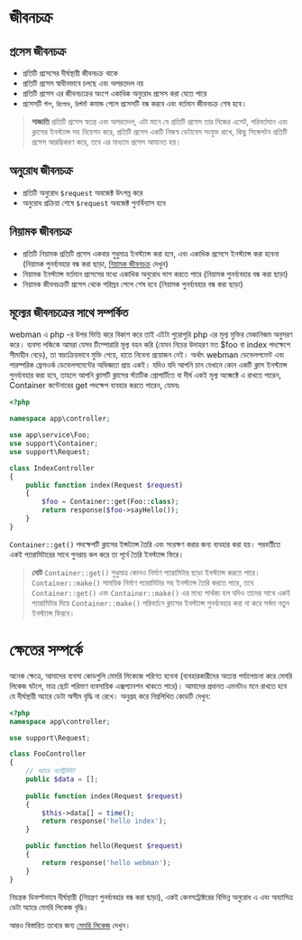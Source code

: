 # জীবনচক্র

## প্রসেস জীবনচক্র
- প্রতিটি প্রসেসের দীর্ঘস্থায়ী জীবনচক্র থাকে
- প্রতিটি প্রসেস স্বাধীনভাবে চলছে এবং অপরতদল নয়
- প্রতিটি প্রসেস এর জীবনচক্রের অংশে একাধিক অনুরোধ প্রসেস করা যেতে পারে
- প্রসেসটি `স্টপ`, `রিলোড`, `রিস্টার্ট` কমান্ড পেলে প্রসেসটি বন্ধ করবে এবং বর্তমান জীবনচক্র শেষ হবে।

> **সাজাতি**
> প্রতিটি প্রসেস স্বতন্ত্র এবং অপরতদল, এটা মানে যে প্রতিটি প্রসেস তার নিজের এসেট, পরিবর্তমান এবং ক্লাসের ইনস্ট্যান্স সহ নিয়েশন করে, প্রতিটি প্রসেস একটি নিজস্ব ডেটাবেস সংযুক্ত রাখে, কিছু সিঙ্গেলটন প্রতিটি প্রসেস আরম্ভিকরণ করে, তবে এর মাধ্যমে প্রসেস আমানত হয়।

## অনুরোধ জীবনচক্র
- প্রতিটি অনুরোধ `$request` অবজেক্ট উৎপন্ন করে
- অনুরোধ প্রক্রিয়া শেষে `$request` অবজেক্ট পুনর্বিন্যাস হবে

## নিয়ামক জীবনচক্র
- প্রতিটি নিয়ামক প্রতিটি প্রসেস একবার শুধুমাত্র ইনস্ট্যান্স করা হবে, এবং একাধিক প্রসেসে ইনস্ট্যান্স করা হবেনা (নিয়ামক পুনর্ব্যবহার বন্ধ করা ছাড়া, [নিয়ামক জীবনচক্র](https://www.workerman.net/doc/webman/controller.html#%E7%94%9F%E5%91%BD%E5%91%A8%E6%9C%9F) দেখুন)
- নিয়ামক ইনস্ট্যান্স বর্তমান প্রসেসের মধ্যে একাধিক অনুরোধ ভাগ করতে পারে (নিয়ামক পুনর্ব্যবহার বন্ধ করা ছাড়া)
- নিয়ামক জীবনচক্রটি প্রসেস থেকে পরিস্রব পেলে শেষ হবে (নিয়ামক পুনর্ব্যবহার বন্ধ করা ছাড়া)

## মূল্যের জীবনচক্রের সাথে সম্পর্কিত
webman এ php -র উপর ভিত্তি করে বিকাশ করে তাই এইটা পুরোপুরি php এর মূল্য মুক্তির মেকানিজম অনুসরণ করে। ব্যবসা লজিকে আমরা যেসব টিম্পোরারি মূল্য বহন করি (যেমন নিচের উদাহরণ মত $foo বা index পদক্ষেপে সীমাহীন বেড়ে), তা স্বয়ংক্রিয়ভাবে মুক্তি পেয়ে, হাতে নিবেনা প্রয়োজন নেই। অর্থাৎ webman ডেভেলপমেন্ট এবং পারম্পরিক ফ্রেমওর্ক ডেভেলপমেন্টের অভিজ্ঞতা প্রায় একই। যদিও যদি আপনি চান যেখানে কোন একটি ক্লাস ইনস্ট্যান্স পুনর্ব্যবহার করা হবে, তাহলে আপনি ক্লাসটি ক্লাসের স্ট্যাটিক প্রোপার্টিতে বা দীর্ঘ একই মূল্য অব্জেক্টে এ রাখতে পারেন, Container কন্টেনারের get পদক্ষেপ ব্যবহার করতে পারেন, যেমনঃ

```php
<?php

namespace app\controller;

use app\service\Foo;
use support\Container;
use support\Request;

class IndexController
{
    public function index(Request $request)
    {
        $foo = Container::get(Foo::class);
        return response($foo->sayHello());
    }
}
```

`Container::get()` পদক্ষেপটি ক্লাসের ইন্সট্যান্স তৈরি এবং সংরক্ষণ করার জন্য ব্যবহার করা হয়। পরবর্তীতে একই প্যারামিটারের সাথে পুনরায় কল করে তা পূর্বে তৈরি ইনস্ট্যান্স ফিরে।

> **নোট**
> `Container::get()` শুধুমাত্র কোনও নির্মাণ প্যারামিটার ছাড়া ইনস্ট্যান্স করতে পারে। `Container::make()` সাময়িক নির্মাণ প্যারামিটার সহ ইনস্ট্যান্স তৈরি করতে পারে, তবে `Container::get()` এবং `Container::make()` এর মধ্যে পার্থক্য হল যদিও তাদের সাথে একই প্যারামিটার দিয়ে `Container::make()` পরিবর্তনে ক্লাসের ইনস্ট্যান্স পুনর্ব্যবহার করা না করে সর্বদা নতুন ইনস্ট্যান্স ফিরবে।

# ক্ষেতের সম্পর্কে
অনেক ক্ষেত্রে, আমাদের ব্যবসা কোডগুলি মেমরি লিকেজে পরিণত হবেনা (ব্যবহারকারীদের অত্যন্ত পর্যালোচনা করে মেমরি লিকেজ ঘটলে, মাত্র ছোট পরিমাণ ব্যবসায়িক এক্সপ্যানশন থাকতে পারে)। আমাদের প্রধানত এমনটাও মনে রাখতে হবে যে দীর্ঘস্থায়ী অ্যারে ডেটা অসীম বৃদ্ধি না রেখে। অনুগ্রহ করে নিম্নলিখিত কোডটি দেখুন:

```php
<?php
namespace app\controller;

use support\Request;

class FooController
{
    // অ্যারে অ্যাট্রিবিউট
    public $data = [];
    
    public function index(Request $request)
    {
        $this->data[] = time();
        return response('hello index');
    }

    public function hello(Request $request)
    {
        return response('hello webman');
    }
}
```
নিয়ন্ত্রক ডিফল্টভাবে দীর্ঘস্থায়ী (নিয়ন্ত্রণ পুনর্ব্যবহার বন্ধ করা ছাড়া), একই কেনসট্রোক্টরের বিভিন্ন অনুরোধ এ এবং অব্যাসিত্র ডেটা অ্যারে মেমরি লিকেজ বৃদ্ধি।

আরও বিস্তারিত তথ্যের জন্য [মেমরি লিকেজ](./memory-leak.md) দেখুন।
